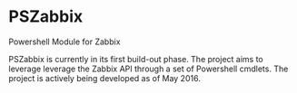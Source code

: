 # PSZabbix
Powershell Module for Zabbix

PSZabbix is currently in its first build-out phase.  The project aims to leverage leverage the Zabbix API through a set of Powershell cmdlets.  The project is actively being developed as of May 2016.

